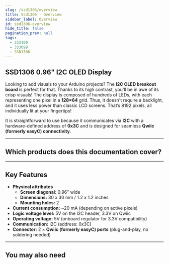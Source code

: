 ```yaml
---
slug: /ssd1306/overview
title: Ssd1306 - Overview
sidebar_label: Overview
id: ssd1306-overview
hide_title: false
pagination_prev: null
tags:
  - 333100
  - 333099
  - SSD1306
---
```


## SSD1306 0.96" I2C OLED Display

Looking to add visuals to your Arduino projects? The **I2C OLED breakout board** is perfect for that. Thanks to its high contrast, you'll be in awe of its crisp visuals! The display is composed of hundreds of LEDs, with each representing one pixel in a **128×64** grid. Thus, it doesn't require a backlight, and it uses less power than classic LCD screens. That’s 8192 pixels, all individually lit at your fingertips!

It is straightforward to use because it communicates via **I2C** with a hardware-defined address of **0x3C** and is designed for seamless **Qwiic (formerly easyC) connectivity**.

<CenteredImage src="/img/ssd1306/333100.webp" alt="SSD1306 0.96' I2C OLED Display" caption="SSD1306 0.96' I2C OLED Display" width="500px"/>

---

## Which products does this documentation cover?

<QuickLink 
  title="Display OLED I2C 0.96' SSD1306 (Blue screen color)" 
  description="333100"
  url="https://soldered.com/product/display-oled-i2c-white-0-96-ssd1306/"
  image="/img/ssd1306/333100_1.webp" 
/>

<QuickLink 
  title="Display OLED I2C 0.96' SSD1306 (White screen color)" 
  description="333099"
  url="https://soldered.com/product/display-oled-i2c-white-0-96-ssd1306/"
  image="/img/ssd1306/333100_1.webp" 
/>

---

## Key Features

- **Physical attributes**  
  - **Screen diagonal:** 0.96" wide
  - **Dimensions:** 30 x 30 mm / 1.2 x 1.2 inches
  - **Mounting holes:** 2 
- **Current consumption:** ~20 mA (depending on active pixels)
- **Logic voltage level:** 5V on the I2C header, 3.3V on Qwiic
- **Operating voltage:** 5V (onboard regulator for 3.3V compatibility)  
- **Communication:** I2C (address: 0x3C)  
- **Connector:** 2 × **Qwiic (formerly easyC) ports** (plug-and-play, no soldering needed)  

---

## You may also need

<QuickLink 
  title="Qwiic cable" 
  description="Qwiic (formerly easyC) compatible cables with connectors on both ends, available in various lengths."
  url="https://soldered.com/product/easyc-cable/"
  image="/img/333311.webp" 
/>